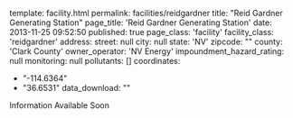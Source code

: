 template: facility.html
permalink: facilities/reidgardner
title: "Reid Gardner Generating Station"
page_title: 'Reid Gardner Generating Station'
date: 2013-11-25 09:52:50
published: true
page_class: 'facility'
facility_class: 'reidgardner'
address: 
  street: null
  city: null
  state: 'NV'
  zipcode: ""
  county: 'Clark County'
owner_operator: 'NV Energy'
impoundment_hazard_rating: null
monitoring: null
pollutants: []
coordinates: 
  - "-114.6364"
  - "36.6531"
data_download: ""

Information Available Soon